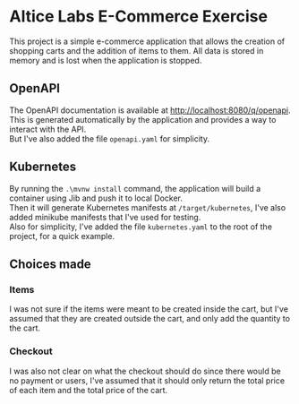 # Altice Labs E-Commerce Exercise

This project is a simple e-commerce application that allows the creation of shopping carts and the addition of items to them. 
All data is stored in memory and is lost when the application is stopped.

## OpenAPI

The OpenAPI documentation is available at [http://localhost:8080/q/openapi](http://localhost:8080/q/openapi).    
This is generated automatically by the application and provides a way to interact with the API.  \
But I've also added the file `openapi.yaml` for simplicity.
 
## Kubernetes
By running the `.\mvnw install` command, the application will build a container using Jib and push it to local Docker.  \
Then it will generate Kubernetes manifests at `/target/kubernetes`, I've also added minikube manifests that I've used for testing.  \
Also for simplicity, I've added the file `kubernetes.yaml` to the root of the project, for a quick example.

## Choices made

### Items

I was not sure if the items were meant to be created inside the cart, but I've assumed that they are created outside the cart, and only add the quantity to the cart. 

### Checkout

I was also not clear on what the checkout should do since there would be no payment or users, 
I've assumed that it should only return the total price of each item and the total price of the cart.

